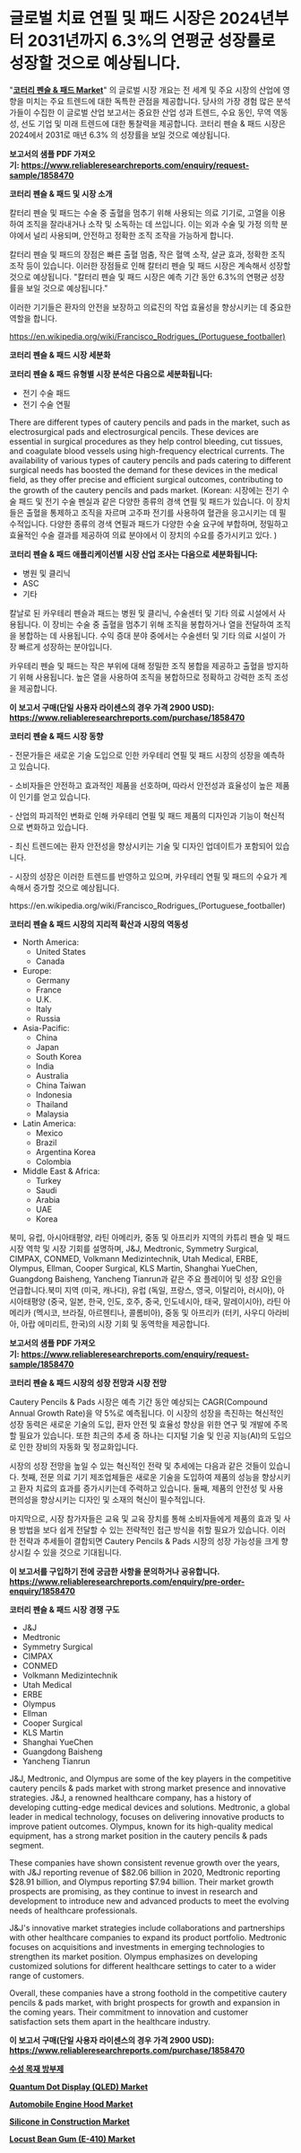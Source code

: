 <p><h1>글로벌 치료 연필 및 패드 시장은 2024년부터 2031년까지 6.3%의 연평균 성장률로 성장할 것으로 예상됩니다.</h1></p><p>"<strong><a href="https://www.reliableresearchreports.com/cautery-pencils-and-pads-r1858470">코터리 펜슬 & 패드 Market</a></strong>" 의 글로벌 시장 개요는 전 세계 및 주요 시장의 산업에 영향을 미치는 주요 트렌드에 대한 독특한 관점을 제공합니다. 당사의 가장 경험 많은 분석가들이 수집한 이 글로벌 산업 보고서는 중요한 산업 성과 트렌드, 수요 동인, 무역 역동성, 선도 기업 및 미래 트렌드에 대한 통찰력을 제공합니다. 코터리 펜슬 & 패드 시장은 2024에서 2031로 매년 6.3% 의 성장률을 보일 것으로 예상됩니다.</p>
<p><strong>보고서의 샘플 PDF 가져오기:&nbsp;<a href="https://www.reliableresearchreports.com/enquiry/request-sample/1858470">https://www.reliableresearchreports.com/enquiry/request-sample/1858470</a></strong></p>
<p><strong>코터리 펜슬 & 패드 및 시장 소개</strong></p>
<p><p>칼터리 펜슬 및 패드는 수술 중 출혈을 멈추기 위해 사용되는 의료 기기로, 고열을 이용하여 조직을 잘라내거나 소작 및 소독하는 데 쓰입니다. 이는 외과 수술 및 가정 의학 분야에서 널리 사용되며, 안전하고 정확한 조직 조작을 가능하게 합니다. </p><p>칼터리 펜슬 및 패드의 장점은 빠른 출혈 멈춤, 작은 혈액 소작, 살균 효과, 정확한 조직 조작 등이 있습니다. 이러한 장점들로 인해 칼터리 펜슬 및 패드 시장은 계속해서 성장할 것으로 예상됩니다. "칼터리 펜슬 및 패드 시장은 예측 기간 동안 6.3%의 연평균 성장률을 보일 것으로 예상됩니다."</p><p>이러한 기기들은 환자의 안전을 보장하고 의료진의 작업 효율성을 향상시키는 데 중요한 역할을 합니다.</p></p>
<p><a href="https://en.wikipedia.org/wiki/Francisco_Rodrigues_(Portuguese_footballer)">https://en.wikipedia.org/wiki/Francisco_Rodrigues_(Portuguese_footballer)</a></p>
<p><strong>코터리 펜슬 & 패드 시장 세분화</strong></p>
<p><strong>코터리 펜슬 & 패드 유형별 시장 분석은 다음으로 세분화됩니다:</strong></p>
<p><ul><li>전기 수술 패드</li><li>전기 수술 연필</li></ul></p>
<p><p>There are different types of cautery pencils and pads in the market, such as electrosurgical pads and electrosurgical pencils. These devices are essential in surgical procedures as they help control bleeding, cut tissues, and coagulate blood vessels using high-frequency electrical currents. The availability of various types of cautery pencils and pads catering to different surgical needs has boosted the demand for these devices in the medical field, as they offer precise and efficient surgical outcomes, contributing to the growth of the cautery pencils and pads market. (Korean: 시장에는 전기 수술 패드 및 전기 수술 펜실과 같은 다양한 종류의 경색 연필 및 패드가 있습니다. 이 장치들은 출혈을 통제하고 조직을 자르며 고주파 전기를 사용하여 혈관을 응고시키는 데 필수적입니다. 다양한 종류의 경색 연필과 패드가 다양한 수술 요구에 부합하며, 정밀하고 효율적인 수술 결과를 제공하여 의료 분야에서 이 장치의 수요를 증가시키고 있다. )</p></p>
<p><strong>코터리 펜슬 & 패드 애플리케이션별 시장 산업 조사는 다음으로 세분화됩니다:</strong></p>
<p><ul><li>병원 및 클리닉</li><li>ASC</li><li>기타</li></ul></p>
<p><p>칼날로 된 카우테리 펜슬과 패드는 병원 및 클리닉, 수술센터 및 기타 의료 시설에서 사용됩니다. 이 장비는 수술 중 출혈을 멈추기 위해 조직을 봉합하거나 열을 전달하여 조직을 봉합하는 데 사용됩니다. 수익 증대 분야 중에서는 수술센터 및 기타 의료 시설이 가장 빠르게 성장하는 분야입니다.</p><p> </p><p>카우테리 펜슬 및 패드는 작은 부위에 대해 정밀한 조직 봉합을 제공하고 출혈을 방지하기 위해 사용됩니다. 높은 열을 사용하여 조직을 봉합하므로 정확하고 강력한 조직 조성을 제공합니다.</p></p>
<p><strong>이 보고서 구매(단일 사용자 라이센스의 경우 가격 2900 USD): <a href="https://www.reliableresearchreports.com/purchase/1858470">https://www.reliableresearchreports.com/purchase/1858470</a></strong></p>
<p><strong>코터리 펜슬 & 패드 시장 동향</strong></p>
<p><p>- 전문가들은 새로운 기술 도입으로 인한 카우테리 연필 및 패드 시장의 성장을 예측하고 있습니다.</p><p>- 소비자들은 안전하고 효과적인 제품을 선호하며, 따라서 안전성과 효율성이 높은 제품이 인기를 얻고 있습니다.</p><p>- 산업의 파괴적인 변화로 인해 카우테리 연필 및 패드 제품의 디자인과 기능이 혁신적으로 변화하고 있습니다.</p><p>- 최신 트렌드에는 환자 안전성을 향상시키는 기술 및 디자인 업데이트가 포함되어 있습니다.</p><p>- 시장의 성장은 이러한 트렌드를 반영하고 있으며, 카우테리 연필 및 패드의 수요가 계속해서 증가할 것으로 예상됩니다.</p></p>
<p>https://en.wikipedia.org/wiki/Francisco_Rodrigues_(Portuguese_footballer)</p>
<p><strong>코터리 펜슬 & 패드 시장의 지리적 확산과 시장의 역동성</strong></p>
<p><ul>
    <li>
        North America:
        <ul>
            <li>United States</li>
            <li>Canada</li>
        </ul>
    </li>
    <li>
        Europe:
        <ul>
            <li>Germany</li>
            <li>France</li>
            <li>U.K.</li>
            <li>Italy</li>
            <li>Russia</li>
        </ul>
    </li>
    <li>
        Asia-Pacific:
        <ul>
            <li>China</li>
            <li>Japan</li>
            <li>South Korea</li>
            <li>India</li>
            <li>Australia</li>
            <li>China Taiwan</li>
            <li>Indonesia</li>
            <li>Thailand</li>
            <li>Malaysia</li>
        </ul>
    </li>
    <li>
        Latin America:
        <ul>
            <li>Mexico</li>
            <li>Brazil</li>
            <li>Argentina Korea</li>
            <li>Colombia</li>
        </ul>
    </li>
    <li>
        Middle East & Africa:
        <ul>
            <li>Turkey</li>
            <li>Saudi</li>
            <li>Arabia</li>
            <li>UAE</li>
            <li>Korea</li>
        </ul>
    </li>
    </ul></p>
<p><p>북미, 유럽, 아시아태평양, 라틴 아메리카, 중동 및 아프리카 지역의 카튜리 펜슬 및 패드 시장 역학 및 시장 기회를 설명하며, J&J, Medtronic, Symmetry Surgical, CIMPAX, CONMED, Volkmann Medizintechnik, Utah Medical, ERBE, Olympus, Ellman, Cooper Surgical, KLS Martin, Shanghai YueChen, Guangdong Baisheng, Yancheng Tianrun과 같은 주요 플레이어 및 성장 요인을 언급합니다.북미 지역 (미국, 캐나다), 유럽 (독일, 프랑스, 영국, 이탈리아, 러시아), 아시아태평양 (중국, 일본, 한국, 인도, 호주, 중국, 인도네시아, 태국, 말레이시아), 라틴 아메리카 (멕시코, 브라질, 아르헨티나, 콜롬비아), 중동 및 아프리카 (터키, 사우디 아라비아, 아랍 에미리트, 한국)의 시장 기회 및 동역학을 제공합니다.</p></p>
<p><strong>보고서의 샘플 PDF 가져오기:&nbsp;<a href="https://www.reliableresearchreports.com/enquiry/request-sample/1858470">https://www.reliableresearchreports.com/enquiry/request-sample/1858470</a></strong></p>
<p><strong>코터리 펜슬 & 패드 시장의 성장 전망과 시장 전망</strong></p>
<p><p>Cautery Pencils & Pads 시장은 예측 기간 동안 예상되는 CAGR(Compound Annual Growth Rate)을 약 5%로 예측됩니다. 이 시장의 성장을 촉진하는 혁신적인 성장 동력은 새로운 기술의 도입, 환자 안전 및 효율성 향상을 위한 연구 및 개발에 주목할 필요가 있습니다. 또한 최근의 추세 중 하나는 디지털 기술 및 인공 지능(AI)의 도입으로 인한 장비의 자동화 및 정교화입니다.</p><p>시장의 성장 전망을 높일 수 있는 혁신적인 전략 및 추세에는 다음과 같은 것들이 있습니다. 첫째, 전문 의료 기기 제조업체들은 새로운 기술을 도입하여 제품의 성능을 향상시키고 환자 치료의 효과를 증가시키는데 주력하고 있습니다. 둘째, 제품의 안전성 및 사용 편의성을 향상시키는 디자인 및 소재의 혁신이 필수적입니다.</p><p>마지막으로, 시장 참가자들은 교육 및 교육 장치를 통해 소비자들에게 제품의 효과 및 사용 방법을 보다 쉽게 전달할 수 있는 전략적인 접근 방식을 취할 필요가 있습니다. 이러한 전략과 추세들이 결합되면 Cautery Pencils & Pads 시장의 성장 가능성을 크게 향상시킬 수 있을 것으로 기대됩니다.</p></p>
<p><strong>이 보고서를 구입하기 전에 궁금한 사항을 문의하거나 공유합니다. <a href="https://www.reliableresearchreports.com/enquiry/pre-order-enquiry/1858470">https://www.reliableresearchreports.com/enquiry/pre-order-enquiry/1858470</a></strong></p>
<p><strong>코터리 펜슬 & 패드 시장 경쟁 구도</strong></p>
<p><ul><li>J&J</li><li>Medtronic</li><li>Symmetry Surgical</li><li>CIMPAX</li><li>CONMED</li><li>Volkmann Medizintechnik</li><li>Utah Medical</li><li>ERBE</li><li>Olympus</li><li>Ellman</li><li>Cooper Surgical</li><li>KLS Martin</li><li>Shanghai YueChen</li><li>Guangdong Baisheng</li><li>Yancheng Tianrun</li></ul></p>
<p><p>J&J, Medtronic, and Olympus are some of the key players in the competitive cautery pencils & pads market with strong market presence and innovative strategies. J&J, a renowned healthcare company, has a history of developing cutting-edge medical devices and solutions. Medtronic, a global leader in medical technology, focuses on delivering innovative products to improve patient outcomes. Olympus, known for its high-quality medical equipment, has a strong market position in the cautery pencils & pads segment.</p><p>These companies have shown consistent revenue growth over the years, with J&J reporting revenue of $82.06 billion in 2020, Medtronic reporting $28.91 billion, and Olympus reporting $7.94 billion. Their market growth prospects are promising, as they continue to invest in research and development to introduce new and advanced products to meet the evolving needs of healthcare professionals.</p><p>J&J's innovative market strategies include collaborations and partnerships with other healthcare companies to expand its product portfolio. Medtronic focuses on acquisitions and investments in emerging technologies to strengthen its market position. Olympus emphasizes on developing customized solutions for different healthcare settings to cater to a wider range of customers.</p><p>Overall, these companies have a strong foothold in the competitive cautery pencils & pads market, with bright prospects for growth and expansion in the coming years. Their commitment to innovation and customer satisfaction sets them apart in the healthcare industry.</p></p>
<p><strong>이 보고서 구매(단일 사용자 라이센스의 경우 가격 2900 USD): <a href="https://www.reliableresearchreports.com/purchase/1858470">https://www.reliableresearchreports.com/purchase/1858470</a></strong></p>
<p><strong><p><a href="https://github.com/sougarounis/Market-Research-Report-List-6/blob/main/3189459108280.md">수성 목재 방부제</a></p><p><a href="https://github.com/RichRobinson5/Market-Research-Report-List-6/blob/main/quantum-dot-display-qled-market.md">Quantum Dot Display (QLED) Market</a></p><p><a href="https://www.linkedin.com/pulse/automobile-engine-hood-market-forecasts-trends-impact-analysis-s8eic?trackingId=qfBeDvc7Udm7ftKGINKdiQ%3D%3D">Automobile Engine Hood Market</a></p><p><a href="https://issuu.com/reportprime-2/docs/silicone-in-construction-market-siz_b03f438a044786">Silicone in Construction Market</a></p><p><a href="https://issuu.com/reportprime-2/docs/locust-bean-gum-e-410-market-size-2_166c9361d1054e">Locust Bean Gum (E-410) Market</a></p></strong></p>
<p></p>